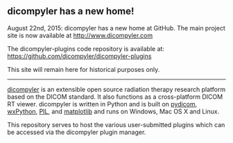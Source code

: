 ## dicompyler has a new home! ##
August 22nd, 2015: dicompyler has a new home at GitHub. The main project site is now available at <a href='http://www.dicompyler.com'><a href='http://www.dicompyler.com'>http://www.dicompyler.com</a></a>

The dicompyler-plugins code repository is available at: <a href='https://github.com/dicompyler/dicompyler-plugins'><a href='https://github.com/dicompyler/dicompyler-plugins'>https://github.com/dicompyler/dicompyler-plugins</a></a>

This site will remain here for historical purposes only.


---


[dicompyler](http://code.google.com/p/dicompyler) is an extensible open source radiation therapy research platform based on the DICOM standard. It also functions as a cross-platform DICOM RT viewer. dicompyler is written in Python and is built on [pydicom](http://code.google.com/p/pydicom), [wxPython](http://www.wxpython.org), [PIL](http://www.pythonware.com/products/pil/), and [matplotlib](http://matplotlib.sourceforge.net/) and runs on Windows, Mac OS X and Linux.

This repository serves to host the various user-submitted plugins which can be accessed via the dicompyler plugin manager.